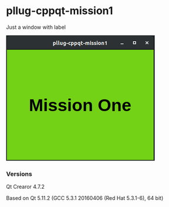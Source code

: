 # pllug-cppqt-mission1
Just a window with label

![window](/mission1.png "Simple window")

### Versions

Qt Crearor 4.7.2

Based on Qt 5.11.2 (GCC 5.3.1 20160406 (Red Hat 5.3.1-6), 64 bit)
